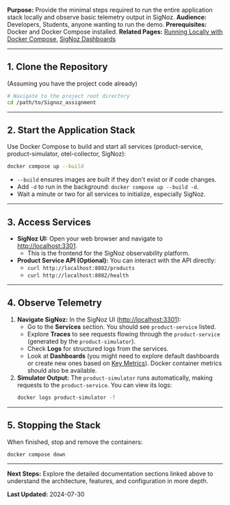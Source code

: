 **Purpose:** Provide the minimal steps required to run the entire application stack locally and observe basic telemetry output in SigNoz.
**Audience:** Developers, Students, anyone wanting to run the demo.
**Prerequisites:** Docker and Docker Compose installed.
**Related Pages:** [Running Locally with Docker Compose](./development/Running_Locally_with_Docker_Compose.md), [SigNoz Dashboards](./monitoring/SigNoz_Dashboards.md)

---

## 1. Clone the Repository

(Assuming you have the project code already)

```bash
# Navigate to the project root directory
cd /path/to/Signoz_assignment
```

---

## 2. Start the Application Stack

Use Docker Compose to build and start all services (product-service, product-simulator, otel-collector, SigNoz):

```bash
docker compose up --build
```

*   `--build` ensures images are built if they don't exist or if code changes.
*   Add `-d` to run in the background: `docker compose up --build -d`.
*   Wait a minute or two for all services to initialize, especially SigNoz.

---

## 3. Access Services

*   **SigNoz UI:** Open your web browser and navigate to [http://localhost:3301](http://localhost:3301).
    *   This is the frontend for the SigNoz observability platform.
*   **Product Service API (Optional):** You can interact with the API directly:
    *   `curl http://localhost:8082/products`
    *   `curl http://localhost:8082/health`

---

## 4. Observe Telemetry

1.  **Navigate SigNoz:** In the SigNoz UI ([http://localhost:3301](http://localhost:3301)):
    *   Go to the **Services** section. You should see `product-service` listed.
    *   Explore **Traces** to see requests flowing through the `product-service` (generated by the `product-simulator`).
    *   Check **Logs** for structured logs from the services.
    *   Look at **Dashboards** (you might need to explore default dashboards or create new ones based on [Key Metrics](./monitoring/Key_Metrics.md)). Docker container metrics should also be available.
2.  **Simulator Output:** The `product-simulator` runs automatically, making requests to the `product-service`. You can view its logs:
    ```bash
    docker logs product-simulator -f
    ```

---

## 5. Stopping the Stack

When finished, stop and remove the containers:

```bash
docker compose down
```

---

**Next Steps:** Explore the detailed documentation sections linked above to understand the architecture, features, and configuration in more depth.

**Last Updated:** 2024-07-30
